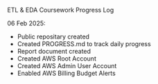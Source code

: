 ETL & EDA Coursework Progress Log

06 Feb 2025:
- Public repositary created
- Created PROGRESS.md to track daily progress
- Report document created
- Created AWS Root Account
- Created AWS Admin User Account
- Enabled AWS Billing Budget Alerts


